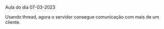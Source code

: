 Aula do dia 07-03-2023

Usando thread, agora o servidor consegue comunicação com mais de um cliente.